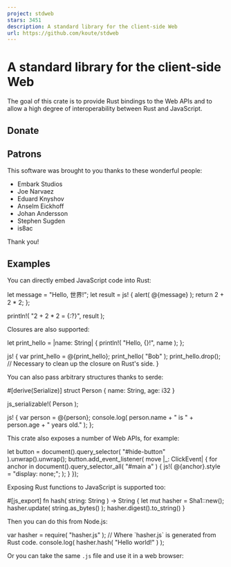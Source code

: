 ```yaml
---
project: stdweb
stars: 3451
description: A standard library for the client-side Web
url: https://github.com/koute/stdweb
---
```


A standard library for the client-side Web
==========================================

The goal of this crate is to provide Rust bindings to the Web APIs and to allow a high degree of interoperability between Rust and JavaScript.

Donate
------

Patrons
-------

This software was brought to you thanks to these wonderful people:

-   Embark Studios
-   Joe Narvaez
-   Eduard Knyshov
-   Anselm Eickhoff
-   Johan Andersson
-   Stephen Sugden
-   is8ac

Thank you!

Examples
--------

You can directly embed JavaScript code into Rust:

let message = "Hello, 世界!";
let result = js! {
    alert( @{message} );
    return 2 + 2 \* 2;
};

println!( "2 + 2 \* 2 = {:?}", result );

Closures are also supported:

let print\_hello = |name: String| {
    println!( "Hello, {}!", name );
};

js! {
    var print\_hello = @{print\_hello};
    print\_hello( "Bob" );
    print\_hello.drop(); // Necessary to clean up the closure on Rust's side.
}

You can also pass arbitrary structures thanks to serde:

#\[derive(Serialize)\]
struct Person {
    name: String,
    age: i32
}

js\_serializable!( Person );

js! {
    var person = @{person};
    console.log( person.name + " is " + person.age + " years old." );
};

This crate also exposes a number of Web APIs, for example:

let button = document().query\_selector( "#hide-button" ).unwrap().unwrap();
button.add\_event\_listener( move |\_: ClickEvent| {
    for anchor in document().query\_selector\_all( "#main a" ) {
        js!( @{anchor}.style = "display: none;"; );
    }
});

Exposing Rust functions to JavaScript is supported too:

#\[js\_export\]
fn hash( string: String ) -> String {
    let mut hasher = Sha1::new();
    hasher.update( string.as\_bytes() );
    hasher.digest().to\_string()
}

Then you can do this from Node.js:

var hasher \= require( "hasher.js" ); // Where \`hasher.js\` is generated from Rust code.
console.log( hasher.hash( "Hello world!" ) );

Or you can take the same `.js` file and use it in a web browser:

<script src\="hasher.js"\></script\>
<script\>
    Rust.hasher.then( function( hasher ) {
        console.log( hasher.hash( "Hello world!" ) );
    });
</script\>

If you're using Parcel you can also use our experimental Parcel plugin; first do this in your existing Parcel project:

```
$ npm install --save parcel-plugin-cargo-web
```

And then simply:

import hasher from "./hasher/Cargo.toml";
console.log( hasher.hash( "Hello world!" ) );

Design goals
------------

-   Expose a full suite of Web APIs as exposed by web browsers.
-   Try to follow the original JavaScript conventions and structure as much as possible, except in cases where doing otherwise results in a clearly superior design.
-   Be a building block from which higher level frameworks and libraries can be built.
-   Make it convenient and easy to embed JavaScript code directly into Rust and to marshal data between the two.
-   Integrate with the wider Rust ecosystem, e.g. support marshaling of structs which implement serde's Serializable.
-   Put Rust in the driver's seat where a non-trivial Web application can be written without touching JavaScript at all.
-   Allow Rust to take part in the upcoming WebAssembly (re)volution.
-   Make it possible to trivially create standalone libraries which are easily callable from JavaScript.

Getting started
---------------

Take a look at some of the examples:

-   `examples/minimal` - a totally minimal example which calls alert
-   `examples/todomvc` - a naively implemented TodoMVC application; shows how to call into the DOM
-   `examples/hasher` - shows how to export Rust functions to JavaScript and how to call them from a vanilla web browser environment or from Nodejs
-   `examples/hasher-parcel` - shows how to import and call exported Rust functions in a Parcel project
-   `pinky-web` - an NES emulator; you can play with the precompiled version here

The API documentation is also available for you to look at.

Running the examples
--------------------

1.  Install cargo-web:
    
    ```
    $ cargo install -f cargo-web
    ```
    
2.  Go into `examples/todomvc` and start the example using one of these commands:
    
    -   Compile to WebAssembly using Rust's native WebAssembly backend:
        
        ```
        $ cargo web start --target=wasm32-unknown-unknown
        ```
        
    -   Compile to asm.js using Emscripten:
        
        ```
        $ cargo web start --target=asmjs-unknown-emscripten
        ```
        
    -   Compile to WebAssembly using Emscripten:
        
        ```
        $ cargo web start --target=wasm32-unknown-emscripten
        ```
        
3.  Visit `http://localhost:8000` with your browser.
    

For the `*-emscripten` targets `cargo-web` is not necessary, however the native `wasm32-unknown-unknown` which doesn't need Emscripten **requires** `cargo-web` to work!

Changelog
---------

-   `stdweb 0.4.20`
    
    -   Compatibility with the newest `wasm-bindgen`
    -   New events:
        -   `FullscreenChangeEvent`
-   `stdweb 0.4.19`
    
    -   New methods:
        -   `Document::fullscreen_enabled`
        -   `Document::fullscreen_element`
        -   `InputElement::selection_start`
        -   `InputElement::selection_end`
        -   `InputElement::set_selection_start`
        -   `InputElement::set_selection_end`
        -   `Object::to_iter`
        -   `Window::confirm`
    -   `&Array`s can now be converted to `Vec`s through `TryFrom`
    -   The runtime should now be compatible with newer versions of Emscripten
    -   The unstable `futures`\-related APIs were updated to work with the latest nightlies
    -   The `syn` dependency was updated to version 1
-   `stdweb 0.4.18`
    
    -   The `js!` macro can now be imported with an `use`
    -   New events:
        -   `BeforeUnloadEvent`
        -   `UnloadEvent`
    -   New methods:
        -   `IBlob::slice`
        -   `IBlob::slice_with_content_type`
        -   `IWindowOrWorker::set_clearable_timeout`
-   `stdweb 0.4.17`
    
    -   The unstable `futures`\-related APIs were updated to work with the latest nightlies
-   `stdweb 0.4.16`
    
    -   Initial `wasm-bindgen` compatibility; you can now use `stdweb` in projects using `wasm-bindgen`
    -   Minimum supported Rust version is now 1.33.0
    -   Minimum required `cargo-web` version is now 0.6.24
-   `stdweb 0.4.15`
    
    -   The unstable `futures`\-related APIs were updated to work with the latest nightlies
    -   New types:
        -   `FormData`
        -   `FormDataEntry`
        -   `MouseButtonsState`
    -   New methods:
        -   `Blob::new`
-   `stdweb 0.4.14`
    
    -   The `js!` macro now generates slightly more efficient code if you're not returning anything from your JS snippet. This makes it unnecessary to add the `@(no_return)` annotation in the vast majority of cases.
    -   New types:
        -   `File`
-   `stdweb 0.4.13`
    
    -   Fixed the procedural `js!` macro's whitespace handling
    -   New types:
        -   `ITouchEvent`
        -   `Touch`
        -   `TouchType`
    -   New events:
        -   `TouchEvent`
        -   `TouchMove`
        -   `TouchLeave`
        -   `TouchEnter`
        -   `TouchEnd`
        -   `TouchCancel`
        -   `TouchStart`
    -   New methods:
        -   `XmlHttpRequest::set_response_type`
-   `stdweb 0.4.12`
    
    -   Improved diagnostics when trying to compile for the `wasm32-unknown-unknown` target without `cargo-web`
-   `stdweb 0.4.11`
    
    -   The minimum required Rust version is now 1.30.1
    -   The minimum required `cargo-web` version is now 0.6.22
    -   `wasm32-unknown-unknown` is now officially supported on stable Rust
    -   Debug builds on `wasm32-unknown-unknown` are now supported
    -   The `js!` macro is now partially implemented using a procedural macro
    -   String decoding/encoding is now a lot faster due to the use of native codec APIs
    -   New methods:
        -   `Document::import_node`
        -   `IElement::slot`
        -   `IElement::attach_shadow`
        -   `IElement::shadow_root`
    -   New types:
        -   `ISlotable`
        -   `ShadowRoot`
        -   `ShadowRootMode`
        -   `TemplateElement`
        -   `SlotElement`
    -   New events:
        -   `SlotChangeEvent`
    -   `IParentNode::query_selector` and `IParentNode::query_selector_all` now return a proper error type
-   `stdweb 0.4.10`, `stdweb-derive 0.5.1`
    
    -   New methods:
        -   `IElement::insert_adjacent_html`
        -   `IElement::insert_html_before`
        -   `IElement::insert_html_after`
        -   `IElement::prepend_html`
        -   `IElement::append_html`
        -   `IElement::namespace_uri`
        -   `IElement::closest`
        -   `Document::create_element_ns`
        -   `Window::get_selection`
    -   New types:
        -   `AbortError`
        -   `SelectionType`
        -   `Selection`
        -   `Range`
    -   The error messages for failed type conversions are now improved
    -   The error type of failed conversions (when using `.try_into()`/`.try_from()`) is now convertible into a `TypeError`
    -   Aggregate error types (like, e.g. `DrawImageError`) are now serializable through the `js!` macro
    -   `TypeError` is now fixed (it was incorrectly treated as a `DOMException`)
    -   `Number` can now be converted into `f64` with `.into()`/`.from()`
    -   Added `Mut`, which is a new wrapper type for safely passing `FnMut` closures into the `js!` macro; it is optional for now, however the usage of this wrapper type **will be mandatory** in the future!
    -   `FnMut` closures cannot be called recursively anymore
    -   `#[derive(ReferenceType)]` now supports a limited subset of generic types
    -   Asynchronous unit tests are now supported with a new `#[async_test]` attribute macro (nightly only)
    -   Updated to `futures 0.3` (nightly only)
-   `stdweb 0.4.9`, `stdweb-derive 0.5.0`
    
    -   Performance improvements; serialization through serde is now twice as fast
    -   New events:
        -   `ScrollEvent`
        -   `DragRelatedEvent`
        -   `DragEvent`
        -   `DragStartEvent`
        -   `DragEndEvent`
        -   `DragEnterEvent`
        -   `DragLeaveEvent`
        -   `DragOverEvent`
        -   `DragExitEvent`
        -   `DragDropEvent`
    -   New types:
        -   `DataTransfer`
        -   `EffectAllowed`
        -   `DropEffect`
        -   `DataTransferItemList`
        -   `DataTransferItem`
        -   `DataTransferItemKind`
        -   `IDragEvent`
    -   `Value`s can now be converted to `Option< Serde< T > >` with `try_into`
    -   Deserialization of numbers through serde now works in the majority of cases allowing types other than `i32` and `f64` to be used
    -   All of the events are now more strongly-typed
        -   Previously in was possible to deserialize e.g. a `keyup` event as a `KeyDownEvent` since only the event's JS type was checked and both `keyup` and `keydown` share the same JS type (`KeyboardEvent`). From now on the `type` field of the event is also checked, so such conversions are not allowed anymore.
-   `0.4.8`
    
    -   Fixed compilation on the newest nightly when targeting `wasm32-unknown-unknown`
    -   New events:
        -   `PointerLockChangeEvent`
        -   `PointerLockErrorEvent`
        -   `MouseWheelEvent`
    -   New types:
        -   `MouseWheelDeltaMode`
        -   `XhrResponseType`
    -   New methods:
        -   `XmlHttpRequest::raw_response`
        -   `Window::device_pixel_ratio`
        -   `Document::pointer_lock_element`
        -   `Document::exit_pointer_lock`
-   `0.4.7`
    
    -   New events:
        -   `AuxClickEvent`
        -   `MouseEnterEvent`
        -   `MouseLeaveEvent`
        -   `ContextMenuEvent`
        -   `SelectionChangeEvent`
    -   New types:
        -   `FileList`
        -   `FileReaderReadyState`
    -   Implement gamepad APIs:
        -   `Gamepad`
        -   `GamepadButton`
        -   `GamepadButtonMapping`
        -   `GamepadEvent`
    -   Fixed `CanvasRenderingContext2d::clear_rect`
    -   Fixed a leak when creating `TypedArray`s from `Vec`s and `ArrayBuffer`s.
-   `0.4.6`
    
    -   Fix `docs.rs` again
    -   New types:
        -   `SubmitEvent`
        -   `IChildNode`
    -   Fix `CanvasElement::to_data_url`
-   `0.4.5`
    
    -   New types:
        -   `DocumentFragment`
        -   `SelectElement`
        -   `OptionElement`
        -   `HtmlCollection`
    -   New methods:
        -   `Node::from_html`
        -   `Value::is_null`
    -   Expose enums:
        -   `SocketMessageData`
        -   `NodeType`
    -   Update to `futures` 0.2
-   `0.4.4`
    
    -   Fix `docs.rs` (hopefully).
    -   New methods:
        -   `Location::origin`
        -   `Location::protocol`
        -   `Location::host`
        -   `Location::hostname`
        -   `Location::port`
        -   `Location::pathname`
        -   `Location::search`
    -   These now return `SecurityError` in the error case:
        -   `Location::hash`
        -   `Location::href`
-   `0.4.3`
    
    -   Objects which cannot be used as keys in a `WeakMap` should be supported now (e.g. some of the WebGL-related objects under Firefox)
    -   New methods:
        -   `Element::get_bounding_client_rect`
        -   `Element::scroll_top`
        -   `Element::scroll_left`
        -   `Window::page_x_offset`
        -   `Window::page_y_offset`
        -   `NodeList::item`
        -   `Document::body`
        -   `Document::head`
        -   `Document::title`
        -   `Document::set_title`
        -   `IMouseEvent::offset_x`
        -   `IMouseEvent::offset_y`
    -   Expose more canvas related types:
        -   `CompositeOperation`
        -   `LineCap`
        -   `LineJoin`
        -   `Repetition`
        -   `TextAlign`
        -   `TextBaseline`
    -   Expose canvas related error types: `AddColorStopError`, `DrawImageError`, `GetImageDataError`
    -   New events:
        -   `MouseOverEvent`
        -   `MouseOutEvent`
        -   `PointerOverEvent`
        -   `PointerEnterEvent`
        -   `PointerDownEvent`
        -   `PointerMoveEvent`
        -   `PointerUpEvent`
        -   `PointerCancelEvent`
        -   `PointerOutEvent`
        -   `PointerLeaveEvent`
        -   `GotPointerCaptureEvent`
        -   `LostPointerCaptureEvent`
    -   New interface for pointer events: `IPointerEvent`
-   `0.4.2`
    
    -   Fixed a leak when deserializing references
    -   Fixed `CanvasRenderingContext2d::get_canvas`
    -   Exposed `FillRule` and `SocketReadyState`
    -   New attribute related methods added to `IElement`
    -   New `Date` bindings
-   `0.4.1`
    
    -   Support for newest nightly Rust on `wasm32-unknown-unknown`
    -   Exposed `SocketBinaryType` enum
    -   New canvas APIs:
        -   Numerous new methods for `CanvasRenderingContext2d`
        -   New types: `CanvasGradient`, `CanvasPattern`, `CanvasStyle`, `ImageData`, `TextMetrics`
    -   New error types: `IndexSizeError`, `NotSupportedError`, `TypeError`
-   `0.4`
    
    -   (breaking change) Removed `Array` and `Object` variants from `Value`; these are now treated as `Reference`s
    -   (breaking change) The `Value` has an extra variant: `Symbol`
    -   (breaking change) Removed:
        -   `InputElement::set_kind`
        -   `InputElement::files`
    -   (breaking change) Renamed:
        -   `KeydownEvent` -> `KeyDownEvent`
        -   `KeyupEvent` -> `KeyUpEvent`
        -   `KeypressEvent` -> `KeyPressEvent`
        -   `ReadyState` -> `FileReaderReadyState`
        -   `InputElement::value` -> `InputElement::raw_value`
        -   `InputElement::set_value` -> `InputElement::set_raw_value`
    -   (breaking change) `ArrayBuffer::new` now takes an `u64` argument
    -   (breaking change) `InputElement::set_raw_value` now takes `&str` instead of `Into< Value >`
    -   (breaking change) Changed return types:
        -   Every method which returned `usize` now returns `u32`
        -   `INode::remove_child` now returns `Node` in the `Ok` case
        -   The following now return an `u64`:
            -   `ArrayBuffer::len`
        -   The following now return an `i32` instead of `f64`:
            -   `IMouseEvent::client_x`
            -   `IMouseEvent::client_y`
            -   `IMouseEvent::movement_x`
            -   `IMouseEvent::movement_y`
            -   `IMouseEvent::screen_x`
            -   `IMouseEvent::screen_y`
        -   The following now return a `Result`:
            -   `INode::insert_before`
            -   `INode::replace_child`
            -   `INode::clone_node`
            -   `StringMap::insert`
            -   `TokenList::add`
            -   `TokenList::remove`
            -   `Document::create_element`
            -   `IEventTarget::dispatch_event`
            -   `FileReader::read_as_text`
            -   `FileReader::read_as_array_buffer`
            -   `FileReader::read_as_text`
            -   `History::replace_state`
            -   `History::go`
            -   `History::back`
            -   `History::forward`
            -   `Location::href`
            -   `Location::hash`
            -   `CanvasElement::to_data_url`
            -   `CanvasElement::to_blob`
            -   `ArrayBuffer::new`
        -   `INode::base_uri` now returns a `String` instead of `Option< String >`
        -   `InputElement::raw_value` now returns a `String` instead of `Value`
    -   (breaking change) `INode::inner_text` was moved to `IHtmlElement::inner_text`
    -   (breaking change) `Document::query_selector` and `Document::query_selector_all` were moved to `IParentNode`
    -   (breaking change) `IElement::query_selector` and `IElement::query_selector_all` were moved to `IParentNode`
    -   (breaking change) `Document::get_element_by_id` was moved to `INonElementParentNode`
    -   (breaking change) A blanket impl for converting between arbitrary reference-like objects using `TryFrom`/`TryInto` has been removed
    -   When building using a recent `cargo-web` it's not necessary to call `stdweb::initialize` nor `stdweb::event_loop` anymore
    -   Support for `cdylib` crates on `wasm32-unknown-unknown`
    -   New bindings:
        -   `XmlHttpRequest`
        -   `WebSocket`
        -   `MutationObserver`
        -   `History`
        -   `TextAreaElement`
        -   `CanvasElement`
    -   New event types:
        -   `MouseDownEvent`
        -   `MouseUpEvent`
        -   `MouseMoveEvent`
        -   `PopStateEvent`
        -   `ResizeEvent`
        -   `ReadyStateChange`
        -   `SocketCloseEvent`
        -   `SocketErrorEvent`
        -   `SocketOpenEvent`
        -   `SocketMessageEvent`
    -   Initial support for the Canvas APIs
    -   New traits: `ReferenceType` and `InstanceOf`
    -   Add `#[derive(ReferenceType)]` in `stdweb-derive` crate; it's now possible to define custom API bindings outside of `stdweb`
    -   Add `#[js_export]` procedural attribute (`wasm32-unknown-unknown` only)
    -   Add `DomException` and subtypes for passing around JavaScript exceptions
    -   `IElement` now inherits from `INode`
    -   Every interface now inherits from `ReferenceType`
    -   Add `stdweb::traits` module to act as a prelude for `use`\-ing all of our interface traits
    -   Add `console!` macro
    -   Most types now implement `PartialEq` and `Eq`
-   `0.3`
    
    -   (breaking change) Deleted `ErrorEvent` methods
    -   (breaking change) Renamed:
        -   `LoadEvent` -> `ResourceLoadEvent`
        -   `AbortEvent` -> `ResourceAbortEvent`
        -   `ErrorEvent` -> `ResourceErrorEvent`
    -   Add `UnsafeTypedArray` for zero cost slice passing to `js!`
    -   Add `Once` for passing `FnOnce` closures to `js!`

License
-------

Licensed under either of

-   Apache License, Version 2.0, (LICENSE-APACHE or http://www.apache.org/licenses/LICENSE-2.0)
-   MIT license (LICENSE-MIT or http://opensource.org/licenses/MIT)

at your option.

Snippets of documentation which come from Mozilla Developer Network are covered under the CC-BY-SA, version 2.5 or later.

### Contributing

See CONTRIBUTING.md
